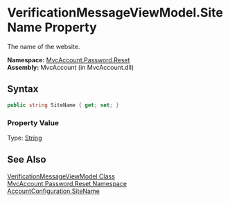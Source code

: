 VerificationMessageViewModel.SiteName Property
==============================================
The name of the website.

**Namespace:** [MvcAccount.Password.Reset][1]  
**Assembly:** MvcAccount (in MvcAccount.dll)

Syntax
------

```csharp
public string SiteName { get; set; }
```

### Property Value
Type: [String][2]

See Also
--------
[VerificationMessageViewModel Class][3]  
[MvcAccount.Password.Reset Namespace][1]  
[AccountConfiguration.SiteName][4]  

[1]: ../README.md
[2]: http://msdn.microsoft.com/en-us/library/s1wwdcbf
[3]: README.md
[4]: ../../MvcAccount/AccountConfiguration/SiteName.md